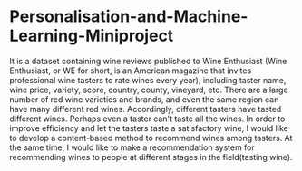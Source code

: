 # Personalisation-and-Machine-Learning-Miniproject
It is a dataset containing wine reviews published to Wine Enthusiast (Wine Enthusiast, or WE for short, is an American magazine that invites professional wine tasters to rate wines every year), including taster name, wine price, variety, score, country, county, vineyard, etc. There are a large number of red wine varieties and brands, and even the same region can have many different red wines. Accordingly, different tasters have tasted different wines. Perhaps even a taster can't taste all the wines. In order to improve efficiency and let the tasters taste a satisfactory wine, I would like to develop a content-based method to recommend wines among tasters. At the same time, I would like to make a recommendation system for recommending wines to people at different stages in the field(tasting wine).
